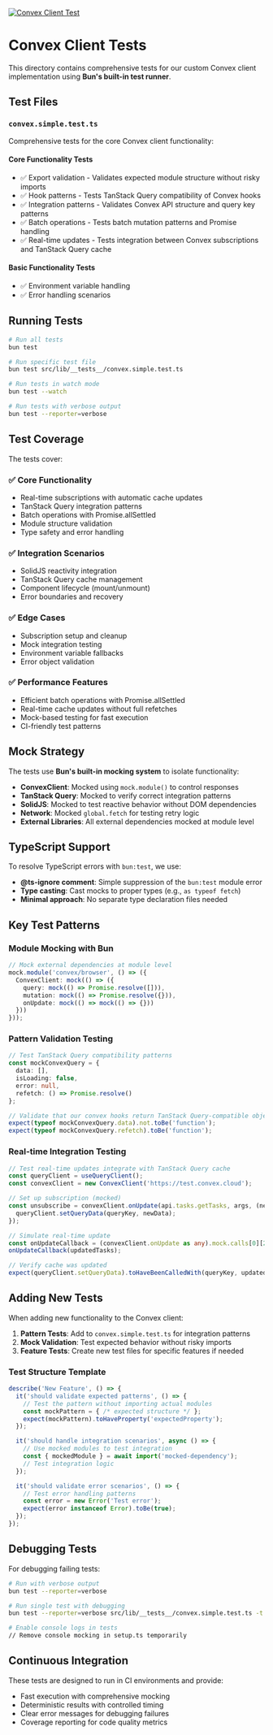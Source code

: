 [![Convex Client Test](https://github.com/jhomra21/convex-cloudflare-workers-solid-tanstack-spa-betterauth-D1-KV/actions/workflows/test.yml/badge.svg?branch=master)](https://github.com/jhomra21/convex-cloudflare-workers-solid-tanstack-spa-betterauth-D1-KV/actions/workflows/test.yml)
# Convex Client Tests

This directory contains comprehensive tests for our custom Convex client implementation using **Bun's built-in test runner**.

## Test Files

### `convex.simple.test.ts`
Comprehensive tests for the core Convex client functionality:

#### **Core Functionality Tests**
- ✅ Export validation - Validates expected module structure without risky imports
- ✅ Hook patterns - Tests TanStack Query compatibility of Convex hooks
- ✅ Integration patterns - Validates Convex API structure and query key patterns
- ✅ Batch operations - Tests batch mutation patterns and Promise handling
- ✅ Real-time updates - Tests integration between Convex subscriptions and TanStack Query cache

#### **Basic Functionality Tests**
- ✅ Environment variable handling
- ✅ Error handling scenarios

## Running Tests

```bash
# Run all tests
bun test

# Run specific test file
bun test src/lib/__tests__/convex.simple.test.ts

# Run tests in watch mode
bun test --watch

# Run tests with verbose output
bun test --reporter=verbose
```

## Test Coverage

The tests cover:

### ✅ Core Functionality
- Real-time subscriptions with automatic cache updates
- TanStack Query integration patterns
- Batch operations with Promise.allSettled
- Module structure validation
- Type safety and error handling

### ✅ Integration Scenarios
- SolidJS reactivity integration
- TanStack Query cache management
- Component lifecycle (mount/unmount)
- Error boundaries and recovery

### ✅ Edge Cases
- Subscription setup and cleanup
- Mock integration testing
- Environment variable fallbacks
- Error object validation

### ✅ Performance Features
- Efficient batch operations with Promise.allSettled
- Real-time cache updates without full refetches
- Mock-based testing for fast execution
- CI-friendly test patterns

## Mock Strategy

The tests use **Bun's built-in mocking system** to isolate functionality:

- **ConvexClient**: Mocked using `mock.module()` to control responses
- **TanStack Query**: Mocked to verify correct integration patterns
- **SolidJS**: Mocked to test reactive behavior without DOM dependencies
- **Network**: Mocked `global.fetch` for testing retry logic
- **External Libraries**: All external dependencies mocked at module level

## TypeScript Support

To resolve TypeScript errors with `bun:test`, we use:
- **@ts-ignore comment**: Simple suppression of the `bun:test` module error
- **Type casting**: Cast mocks to proper types (e.g., `as typeof fetch`)
- **Minimal approach**: No separate type declaration files needed

## Key Test Patterns

### Module Mocking with Bun
```typescript
// Mock external dependencies at module level
mock.module('convex/browser', () => ({
  ConvexClient: mock(() => ({
    query: mock(() => Promise.resolve([])),
    mutation: mock(() => Promise.resolve({})),
    onUpdate: mock(() => mock(() => {}))
  }))
}));
```

### Pattern Validation Testing
```typescript
// Test TanStack Query compatibility patterns
const mockConvexQuery = {
  data: [],
  isLoading: false,
  error: null,
  refetch: () => Promise.resolve()
};

// Validate that our convex hooks return TanStack Query-compatible objects
expect(typeof mockConvexQuery.data).not.toBe('function');
expect(typeof mockConvexQuery.refetch).toBe('function');
```

### Real-time Integration Testing
```typescript
// Test real-time updates integrate with TanStack Query cache
const queryClient = useQueryClient();
const convexClient = new ConvexClient('https://test.convex.cloud');

// Set up subscription (mocked)
const unsubscribe = convexClient.onUpdate(api.tasks.getTasks, args, (newData) => {
  queryClient.setQueryData(queryKey, newData);
});

// Simulate real-time update
const onUpdateCallback = (convexClient.onUpdate as any).mock.calls[0][2];
onUpdateCallback(updatedTasks);

// Verify cache was updated
expect(queryClient.setQueryData).toHaveBeenCalledWith(queryKey, updatedTasks);
```

## Adding New Tests

When adding new functionality to the Convex client:

1. **Pattern Tests**: Add to `convex.simple.test.ts` for integration patterns
2. **Mock Validation**: Test expected behavior without risky imports
3. **Feature Tests**: Create new test files for specific features if needed

### Test Structure Template
```typescript
describe('New Feature', () => {
  it('should validate expected patterns', () => {
    // Test the pattern without importing actual modules
    const mockPattern = { /* expected structure */ };
    expect(mockPattern).toHaveProperty('expectedProperty');
  });

  it('should handle integration scenarios', async () => {
    // Use mocked modules to test integration
    const { mockedModule } = await import('mocked-dependency');
    // Test integration logic
  });

  it('should validate error scenarios', () => {
    // Test error handling patterns
    const error = new Error('Test error');
    expect(error instanceof Error).toBe(true);
  });
});
```

## Debugging Tests

For debugging failing tests:

```bash
# Run with verbose output
bun test --reporter=verbose

# Run single test with debugging
bun test --reporter=verbose src/lib/__tests__/convex.simple.test.ts -t "specific test name"

# Enable console logs in tests
// Remove console mocking in setup.ts temporarily
```

## Continuous Integration

These tests are designed to run in CI environments and provide:
- Fast execution with comprehensive mocking
- Deterministic results with controlled timing
- Clear error messages for debugging failures
- Coverage reporting for code quality metrics